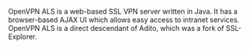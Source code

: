 OpenVPN ALS is a web-based SSL VPN server written in Java. It has a browser-based AJAX UI which allows easy access to intranet services. OpenVPN ALS is a direct descendant of Adito, which was a fork of SSL-Explorer.